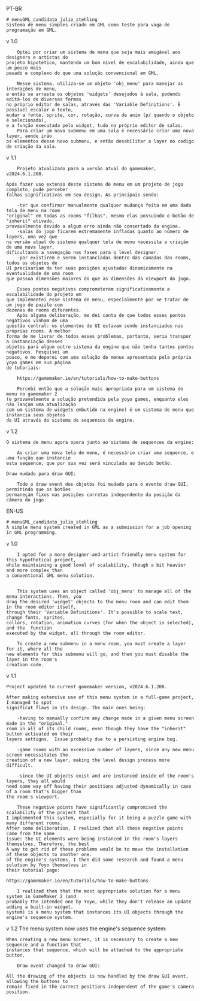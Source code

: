 PT-BR

	# menuGML_candidato_julio_stehling
	Sistema de menu simples criado em GML como teste para vaga de programação em GML.

v 1.0

		Optei por criar um sistema de menu que seja mais amigável aos designers e artistas do 
	projeto hipotético, mantendo um bom nível de escalabilidade, ainda que um pouco mais 
	pesado e complexo do que uma solução convencional em GML.

		Nesse sistema, utiliza-se um objeto 'obj_menu' para manejar as interações de menu, 
	e então se arrasta os objetos 'widgets' desejados à sala, podendo editá-los de diversas formas
	no próprio editor de salas, através das 'Variable Definitions'. É possível escalar o texto, 
	mudar a fonte, sprite, cor, rotação, curva de anim (p/ quando o objeto é selecionado),
	e a função executada pelo widget, tudo no próprio editor de salas.
		Para criar um novo submenu em uma sala é necessário criar uma nova layer, aonde irão 
	os elementos desse novo submenu, e então desabilitar a layer no codigo de criação da sala.

v 1.1
	
		Projeto atualizado para a versão atual do gamemaker, v2024.6.1.208.

	Após fazer uso extenso deste sistema de menu em um projeto de jogo completo, pude perceber 
	falhas significativas em seu design. As principais sendo:

		-ter que confirmar manualmente qualquer mudança feita em uma dada tela de menu na room
	"original" em todas as rooms "filhas", mesmo elas possuindo o botão de "inherit" ativado,
	provavelmente devido a algum erro ainda não consertado da engine.
		-salas do jogo ficarem extremamente infladas quanto ao número de layers, uma vez que
	na versão atual do sistema qualquer tela de menu necessita a criação de uma nova layer,
	dificultando a navegação nas fases para o level designer.
		-por existirem e serem instanciadas dentro das camadas das rooms, todos os objetos de 
	UI precisariam de ter suas posições ajustadas dinamicamente na eventualidade de uma room 
	que possua dimensões maiores do que as dimensões da viewport do jogo.

		Esses pontos negativos comprometeram significativamente a escalabilidade do projeto em
	que implementei esse sistema de menu, especialmente por se tratar de um jogo de puzzle com
	dezenas de rooms diferentes. 
		Após alguma deliberação, me dei conta de que todos esses pontos negativos vinham de uma 
	questão central: os elementos de UI estavam sendo instanciados nas próprias rooms. A melhor 
	forma de me livrar de todos esses problemas, portanto, seria transpor a instanciação desses 
	objetos para algum outro sistema da engine que não tenha tantos pontos negativos. Pesquisei um
	pouco, e me deparei com uma solução de menus apresentada pela própria yoyo games em sua página 
	de tutoriais:	
	
		https://gamemaker.io/en/tutorials/how-to-make-buttons

		Percebi então que a solução mais apropriada para um sistema de menu no gamemaker 2
	(e provavelmente a solução pretendida pela yoyo games, enquanto eles não lançam uma atualização
	com um sistema de widgets embutido na engine) é um sistema de menu que instancia seus objetos
	de UI através do sistema de sequences da engine.


v 1.2
		
	O sistema de menu agora opera junto ao sistema de sequences da engine:
	
		Ao criar uma nova tela de menu, é necessário criar uma sequence, e uma função que instancie
	esta sequence, que por sua vez será vinculada ao devido botão.

	Draw mudado para draw GUI:

		Todo o draw event dos objetos foi mudado para o evento draw GUI, permitindo que os botões
	permaneçam fixos nas posições corretas independente da posição da câmera do jogo.






EN-US

	# menuGML_candidato_julio_stehling
	A simple menu system created in GML as a submission for a job opening in GML programming.

v 1.0

		I opted for a more designer-and-artist-friendly menu system for this hypothetical project, 
	while maintaining a good level of scalability, though a bit heavier and more complex than
	a conventional GML menu solution.


		This system uses an object called 'obj_menu' to manage all of the menu interactions. Then, you
	drag the desired 'widget' objects to the menu room and can edit them in the room editor itself,
	through their 'Variable Definitions'. It's possible to scale text, change fonts, sprites,
	collors, rotation, animation curves (for when the object is selected), and the  function
	executed by the widget, all through the room editor.

		To create a new submenu in a menu room, you must create a layer for it, where all the 
	new elements for this submenu will go, and then you must disable the layer in the room's
	creation code.

v 1.1
	
	Project updated to current gamemaker version, v2024.6.1.208.

	After making extensive use of this menu system in a full-game project, I managed to spot
	significat flaws in its design. The main ones being:

		-having to manually confirm any change made in a given menu screen made in the "original."
	room in all of its child rooms, even though they have the "inherit" button activated on their 
	layers settigns.  Issue probably due to a persisting engine bug.

		-game rooms with an excessive number of layers, since any new menu screen necessitates the
	creation of a new layer, making the level design process more difficult.

		-since the UI objects exist and are instanced inside of the room's layers, they all would
	need some way off having their positions adjusted dynamically in case of a room that's bigger than
	the room's viewport.

		These negative points have significantly compromised the scalability of the project that
	I implemented this system, especially for it being a puzzle game with many different rooms.
	After some deliberation, I realized that all these negative points came from the same
	issue: the UI elements were being instanced in the room's layers themselves. Therefore, the best 
	A way to get rid of these problems would be to move the installation of these objects to another one.
	of the engine's systems. I then did some research and found a menu solution by Yoyo themselves in
	their tutorial page:

	https://gamemaker.io/en/tutorials/how-to-make-buttons

		I realized then that the most appropriate solution for a menu system in GameMaker 2 (and
	probably the intended one by Yoyo, while they don't release an update adding a built-in widget.
	system) is a menu system that instances its UI objects through the engine's sequence system.

v 1.2
		The menu system now uses the engine's sequence system:

	When creating a new menu screen, it is necessary to create a new sequence and a function that
	instances that sequence, which will be attached to the appropriate button.

		Draw event changed to draw GUI:

	All the drawing of the objects is now handled by the draw GUI event, allowing the buttons to
	remain fixed in the correct positions independent of the game's camera position.



